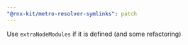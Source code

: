 ```yaml
---
"@rnx-kit/metro-resolver-symlinks": patch
---
```


Use `extraNodeModules` if it is defined (and some refactoring)
